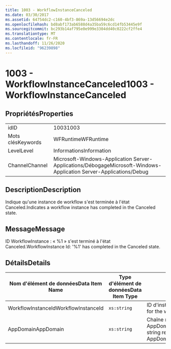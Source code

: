 ```yaml
---
title: 1003 - WorkflowInstanceCanceled
ms.date: 03/30/2017
ms.assetid: 64754dc2-c160-4bf3-869a-13d56694e2dc
ms.openlocfilehash: bd8abf173ab6588d4a35ba59c6cd14fb53445e9f
ms.sourcegitcommit: bc293b14af795e0e999e3304dd40c0222cf2ffe4
ms.translationtype: MT
ms.contentlocale: fr-FR
ms.lasthandoff: 11/26/2020
ms.locfileid: "96239898"
---
```

# <a name="1003---workflowinstancecanceled"></a><span data-ttu-id="e0be9-102">1003 - WorkflowInstanceCanceled</span><span class="sxs-lookup"><span data-stu-id="e0be9-102">1003 - WorkflowInstanceCanceled</span></span>

## <a name="properties"></a><span data-ttu-id="e0be9-103">Propriétés</span><span class="sxs-lookup"><span data-stu-id="e0be9-103">Properties</span></span>  
  
|||  
|-|-|  
|<span data-ttu-id="e0be9-104">id</span><span class="sxs-lookup"><span data-stu-id="e0be9-104">ID</span></span>|<span data-ttu-id="e0be9-105">1003</span><span class="sxs-lookup"><span data-stu-id="e0be9-105">1003</span></span>|  
|<span data-ttu-id="e0be9-106">Mots clés</span><span class="sxs-lookup"><span data-stu-id="e0be9-106">Keywords</span></span>|<span data-ttu-id="e0be9-107">WFRuntime</span><span class="sxs-lookup"><span data-stu-id="e0be9-107">WFRuntime</span></span>|  
|<span data-ttu-id="e0be9-108">Level</span><span class="sxs-lookup"><span data-stu-id="e0be9-108">Level</span></span>|<span data-ttu-id="e0be9-109">Informations</span><span class="sxs-lookup"><span data-stu-id="e0be9-109">Information</span></span>|  
|<span data-ttu-id="e0be9-110">Channel</span><span class="sxs-lookup"><span data-stu-id="e0be9-110">Channel</span></span>|<span data-ttu-id="e0be9-111">Microsoft-Windows-Application Server-Applications/Débogage</span><span class="sxs-lookup"><span data-stu-id="e0be9-111">Microsoft-Windows-Application Server-Applications/Debug</span></span>|  
  
## <a name="description"></a><span data-ttu-id="e0be9-112">Description</span><span class="sxs-lookup"><span data-stu-id="e0be9-112">Description</span></span>  

 <span data-ttu-id="e0be9-113">Indique qu'une instance de workflow s'est terminée à l'état Canceled.</span><span class="sxs-lookup"><span data-stu-id="e0be9-113">Indicates a workflow instance has completed in the Canceled state.</span></span>  
  
## <a name="message"></a><span data-ttu-id="e0be9-114">Message</span><span class="sxs-lookup"><span data-stu-id="e0be9-114">Message</span></span>  

 <span data-ttu-id="e0be9-115">ID WorkflowInstance : « %1 » s'est terminé à l'état Canceled.</span><span class="sxs-lookup"><span data-stu-id="e0be9-115">WorkflowInstance Id: '%1' has completed in the Canceled state.</span></span>  
  
## <a name="details"></a><span data-ttu-id="e0be9-116">Détails</span><span class="sxs-lookup"><span data-stu-id="e0be9-116">Details</span></span>  
  
|<span data-ttu-id="e0be9-117">Nom d'élément de données</span><span class="sxs-lookup"><span data-stu-id="e0be9-117">Data Item Name</span></span>|<span data-ttu-id="e0be9-118">Type d'élément de données</span><span class="sxs-lookup"><span data-stu-id="e0be9-118">Data Item Type</span></span>|<span data-ttu-id="e0be9-119">Description</span><span class="sxs-lookup"><span data-stu-id="e0be9-119">Description</span></span>|  
|--------------------|--------------------|-----------------|  
|<span data-ttu-id="e0be9-120">WorkflowInstanceId</span><span class="sxs-lookup"><span data-stu-id="e0be9-120">WorkflowInstanceId</span></span>|`xs:string`|<span data-ttu-id="e0be9-121">ID d'instance pour le workflow</span><span class="sxs-lookup"><span data-stu-id="e0be9-121">The instance id for the workflow</span></span>|  
|<span data-ttu-id="e0be9-122">AppDomain</span><span class="sxs-lookup"><span data-stu-id="e0be9-122">AppDomain</span></span>|`xs:string`|<span data-ttu-id="e0be9-123">Chaîne retournée par AppDomain.CurrentDomain.FriendlyName.</span><span class="sxs-lookup"><span data-stu-id="e0be9-123">The string returned by AppDomain.CurrentDomain.FriendlyName.</span></span>|
